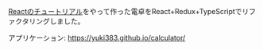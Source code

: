 [Reactのチュートリアル](https://reactjs.org/tutorial/tutorial.html)をやって作った電卓をReact+Redux+TypeScriptでリファクタリングしました。

アプリケーション: https://yuki383.github.io/calculator/
